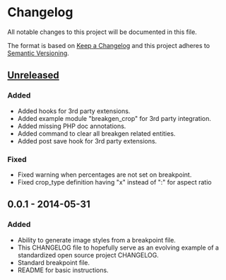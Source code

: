 # Changelog
All notable changes to this project will be documented in this file.

The format is based on [Keep a Changelog](http://keepachangelog.com/en/1.0.0/)
and this project adheres to [Semantic Versioning](http://semver.org/spec/v2.0.0.html).

## [Unreleased]
### Added
- Added hooks for 3rd party extensions.
- Added example module "breakgen_crop" for 3rd party integration.
- Added missing PHP doc annotations.
- Added command to clear all breakgen related entities.
- Added post save hook for 3rd party extensions.

### Fixed
- Fixed warning when percentages are not set on breakpoint.
- Fixed crop_type definition having "x" instead of ":" for aspect ratio

## 0.0.1 - 2014-05-31
### Added
- Ability to generate image styles from a breakpoint file.
- This CHANGELOG file to hopefully serve as an evolving example of a
  standardized open source project CHANGELOG.
- Standard breakpoint file.
- README for basic instructions.

[Unreleased]: https://github.com/tamtamnl/Drupal-Breakgen/compare/v0.0.1...HEAD